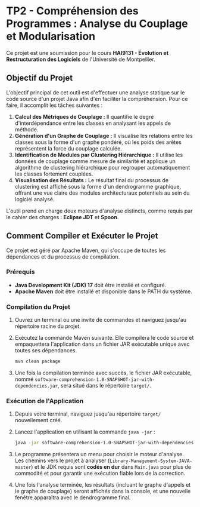 # TP2 - Compréhension des Programmes : Analyse du Couplage et Modularisation

Ce projet est une soumission pour le cours **HAI9131 - Évolution et Restructuration des Logiciels** de l'Université de Montpellier.

## Objectif du Projet

L'objectif principal de cet outil est d'effectuer une analyse statique sur le code source d'un projet Java afin d'en faciliter la compréhension. Pour ce faire, il accomplit les tâches suivantes :

1.  **Calcul des Métriques de Couplage :** Il quantifie le degré d'interdépendance entre les classes en analysant les appels de méthode.
2.  **Génération d'un Graphe de Couplage :** Il visualise les relations entre les classes sous la forme d'un graphe pondéré, où les poids des arêtes représentent la force du couplage calculée.
3.  **Identification de Modules par Clustering Hiérarchique :** Il utilise les données de couplage comme mesure de similarité et applique un algorithme de clustering hiérarchique pour regrouper automatiquement les classes fortement couplées.
4.  **Visualisation des Résultats :** Le résultat final du processus de clustering est affiché sous la forme d'un dendrogramme graphique, offrant une vue claire des modules architecturaux potentiels au sein du logiciel analysé.

L'outil prend en charge deux moteurs d'analyse distincts, comme requis par le cahier des charges : **Eclipse JDT** et **Spoon**.

## Comment Compiler et Exécuter le Projet

Ce projet est géré par Apache Maven, qui s'occupe de toutes les dépendances et du processus de compilation.

### Prérequis

*   **Java Development Kit (JDK) 17** doit être installé et configuré.
*   **Apache Maven** doit être installé et disponible dans le PATH du système.

### Compilation du Projet

1.  Ouvrez un terminal ou une invite de commandes et naviguez jusqu'au répertoire racine du projet.
2.  Exécutez la commande Maven suivante. Elle compilera le code source et empaquettera l'application dans un fichier JAR exécutable unique avec toutes ses dépendances.

    ```bash
    mvn clean package
    ```

3.  Une fois la compilation terminée avec succès, le fichier JAR exécutable, nommé `software-comprehension-1.0-SNAPSHOT-jar-with-dependencies.jar`, sera situé dans le répertoire `target/`.

### Exécution de l'Application

1.  Depuis votre terminal, naviguez jusqu'au répertoire `target/` nouvellement créé.
2.  Lancez l'application en utilisant la commande `java -jar` :

    ```bash
    java -jar software-comprehension-1.0-SNAPSHOT-jar-with-dependencies.jar
    ```

3.  Le programme présentera un menu pour choisir le moteur d'analyse. Les chemins vers le projet à analyser (`Library-Management-System-JAVA-master`) et le JDK requis sont **codés en dur** dans `Main.java` pour plus de commodité et pour garantir une exécution fiable lors de la correction.

4.  Une fois l'analyse terminée, les résultats (incluant le graphe d'appels et le graphe de couplage) seront affichés dans la console, et une nouvelle fenêtre apparaîtra avec le dendrogramme final.